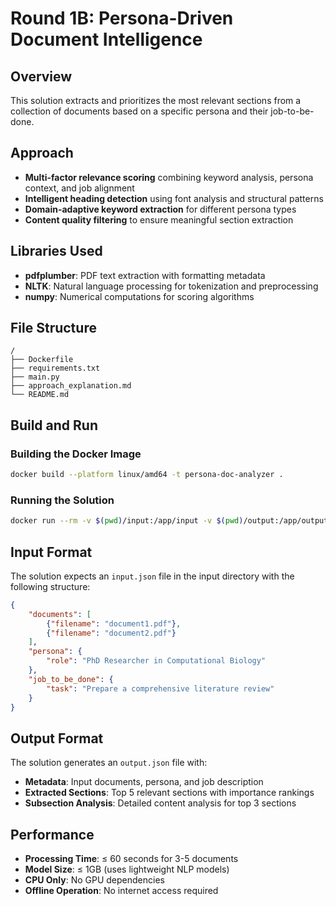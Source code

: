# Round 1B: Persona-Driven Document Intelligence

## Overview
This solution extracts and prioritizes the most relevant sections from a collection of documents based on a specific persona and their job-to-be-done.

## Approach
- **Multi-factor relevance scoring** combining keyword analysis, persona context, and job alignment
- **Intelligent heading detection** using font analysis and structural patterns
- **Domain-adaptive keyword extraction** for different persona types
- **Content quality filtering** to ensure meaningful section extraction

## Libraries Used
- **pdfplumber**: PDF text extraction with formatting metadata
- **NLTK**: Natural language processing for tokenization and preprocessing
- **numpy**: Numerical computations for scoring algorithms

## File Structure
```
/
├── Dockerfile
├── requirements.txt
├── main.py
├── approach_explanation.md
└── README.md
```

## Build and Run

### Building the Docker Image
```bash
docker build --platform linux/amd64 -t persona-doc-analyzer .
```

### Running the Solution
```bash
docker run --rm -v $(pwd)/input:/app/input -v $(pwd)/output:/app/output --network none persona-doc-analyzer
```

## Input Format
The solution expects an `input.json` file in the input directory with the following structure:
```json
{
    "documents": [
        {"filename": "document1.pdf"},
        {"filename": "document2.pdf"}
    ],
    "persona": {
        "role": "PhD Researcher in Computational Biology"
    },
    "job_to_be_done": {
        "task": "Prepare a comprehensive literature review"
    }
}
```

## Output Format
The solution generates an `output.json` file with:
- **Metadata**: Input documents, persona, and job description
- **Extracted Sections**: Top 5 relevant sections with importance rankings
- **Subsection Analysis**: Detailed content analysis for top 3 sections

## Performance
- **Processing Time**: ≤ 60 seconds for 3-5 documents
- **Model Size**: ≤ 1GB (uses lightweight NLP models)
- **CPU Only**: No GPU dependencies
- **Offline Operation**: No internet access required